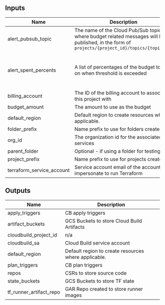 <!-- BEGINNING OF PRE-COMMIT-TERRAFORM DOCS HOOK -->
## Inputs

| Name | Description | Type | Default | Required |
|------|-------------|------|---------|:--------:|
| alert\_pubsub\_topic | The name of the Cloud Pub/Sub topic where budget related messages will be published, in the form of `projects/{project_id}/topics/{topic_id}` | `string` | `null` | no |
| alert\_spent\_percents | A list of percentages of the budget to alert on when threshold is exceeded | `list(number)` | <pre>[<br>  0.5,<br>  0.75,<br>  0.9,<br>  0.95<br>]</pre> | no |
| billing\_account | The ID of the billing account to associated this project with | `string` | n/a | yes |
| budget\_amount | The amount to use as the budget | `number` | `1000` | no |
| default\_region | Default region to create resources where applicable. | `string` | `"asia-southeast1"` | no |
| folder\_prefix | Name prefix to use for folders created. | `string` | `"fldr"` | no |
| org\_id | The organization id for the associated services | `string` | n/a | yes |
| parent\_folder | Optional - if using a folder for testing. | `string` | `""` | no |
| project\_prefix | Name prefix to use for projects created. | `string` | `"prj"` | no |
| terraform\_service\_account | Service account email of the account to impersonate to run Terraform | `string` | n/a | yes |

## Outputs

| Name | Description |
|------|-------------|
| apply\_triggers | CB apply triggers |
| artifact\_buckets | GCS Buckets to store Cloud Build Artifacts |
| cloudbuild\_project\_id | n/a |
| cloudbuild\_sa | Cloud Build service account |
| default\_region | Default region to create resources where applicable. |
| plan\_triggers | CB plan triggers |
| repos | CSRs to store source code |
| state\_buckets | GCS Buckets to store TF state |
| tf\_runner\_artifact\_repo | GAR Repo created to store runner images |

<!-- END OF PRE-COMMIT-TERRAFORM DOCS HOOK -->
